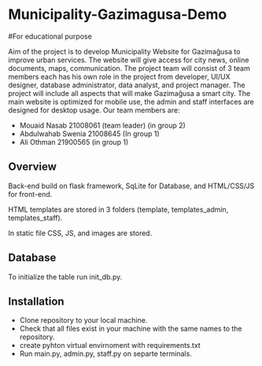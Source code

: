 # Municipality-Gazimagusa-Demo
#For educational purpose

Aim of the project is to develop Municipality Website for Gazimağusa to improve urban services. The website will give access for city news, online documents, maps, communication. The project team will consist of 3 team members each has his own role in the project from developer, UI/UX designer, database administrator, data analyst, and project manager. The project will include all aspects that will make Gazimağusa a smart city. The main website is optimized for mobile use, the admin and staff interfaces are designed for desktop usage.
Our team members are:
 - Mouaid Nasab 21008061 (team leader) (in group 2)
 - Abdulwahab Swenia 21008645 (In group 1)
 - Ali Othman 21900565 (in group 1)

## Overview

Back-end build on flask framework, SqLite for Database, and HTML/CSS/JS for front-end.

HTML templates are stored in 3 folders (template, templates_admin, templates_staff).

In static file CSS, JS, and images are stored.

## Database

To initialize the table run init_db.py.

## Installation
  
- Clone repository to your local machine.
- Check that all files exist in your machine with the same names to the repository.
- create pyhton virtual envirnoment with requirements.txt
- Run main.py, admin.py, staff.py on separte terminals.

## 
